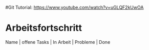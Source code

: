 #Git Tutorial: 
https://www.youtube.com/watch?v=uGLQF2kUwOA

# Arbeitsfortschritt
Name | offene Tasks | In Arbeit | Probleme | Done

